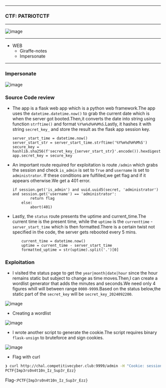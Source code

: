 --------------

### CTF: PATRIOTCTF

--------------

![image](https://github.com/user-attachments/assets/ba12119a-dda7-4411-9c7e-f30e71a1bae6)

--------------

- WEB
  - Giraffe-notes
  - Impersonate

-----------------

### Impersonate

![image](https://github.com/user-attachments/assets/01003049-3c72-408b-ad2d-e7620ef2bb49)

### Source Code review

- The app is a flask web app which is a python web framework.The app uses the `datetime.datetime.now()` to grab the current date which is when the server got booted.Then,it converts the date into string using function `strftime()` and format `%Y%m%d%H%M%S`.Lastly, it hashes it with string `secret_key_` and store the result as the flask app session key.

      server_start_time = datetime.now()
      server_start_str = server_start_time.strftime('%Y%m%d%H%M%S')
      secure_key = hashlib.sha256(f'secret_key_{server_start_str}'.encode()).hexdigest()
      app.secret_key = secure_key

- An important route required for exploitation is route `/admin` which grabs the session and check `is_admin` is set to `True` and `username` is set to `administrator`. If these conditions are
fulfilled,we get flag and if it appears otherwise.We get a 401 error.

      if session.get('is_admin') and uuid.uuid5(secret, 'administrator') and session.get('username') == 'administrator':
              return flag
          else:
              abort(401)
- Lastly, the `status` route presents the uptime and current_time.The current time is the present time, while the `uptime` is the `currenttime` - `server_start_time` which is then formatted.There is a certain twist not specified in the code, the server gets rebooted every 5 mins.

          current_time = datetime.now()
          uptime = current_time - server_start_time
          formatted_uptime = str(uptime).split('.')[0]

### Exploitation

- I visited the status page to get the `year|month|date|hour` since the hour remains static but subject to change as time moves.Then,I can create a wordlist generator that adds the minutes and seconds.We need only 4 figures whill will between range `0000-9999`.Based on the status below,the static part of the `secret_key` will be `secret_key_2024092200`.

 ![image](https://github.com/user-attachments/assets/6d0b86ff-658a-4e62-bf4a-d180a3078ef5)

- Creating a wordlist

![image](https://github.com/user-attachments/assets/e0b1b189-9456-4c9c-817a-3c98d0401779)

- I wrote another script to generate the cookie.The script requires binary `flask-unsign` to bruteforce and sign cookies.

![image](https://github.com/user-attachments/assets/c8249c2f-0355-4d91-8f9f-f73e636567ed)

- Flag with curl
```bash
❯ curl http://chal.competitivecyber.club:9999/admin -H "Cookie: session=eyJpc19hZG1pbiI6dHJ1ZSwidWlkIjoiODMwYjliZTktODUyYy01ZjU3LWIzMDYtNzEyODY3YjJkYTE5IiwidXNlcm5hbWUiOiJhZG1pbmlzdHJhdG9yIn0.Zu9jzw.LxIT56wJkC5TbhcVb2E608vHwIw"
PCTF{Imp3rs0n4t10n_Iz_Sup3r_Ezz}
```
Flag-:```PCTF{Imp3rs0n4t10n_Iz_Sup3r_Ezz}```

